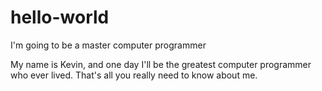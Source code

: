 # hello-world
I'm going to be a master computer programmer

My name is Kevin, and one day I'll be the greatest computer programmer who ever lived. That's all you really need to know about me.
